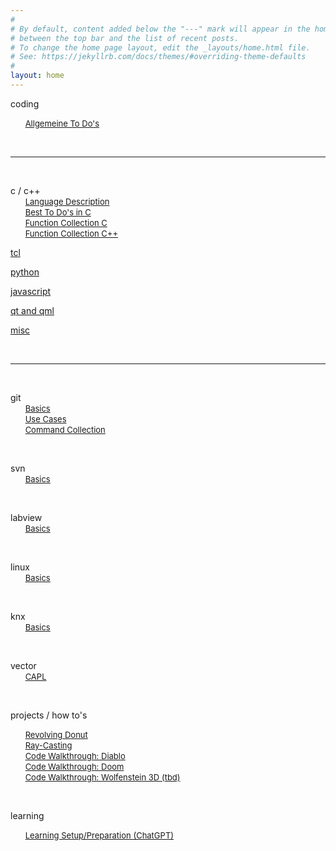 ```yaml
---
#
# By default, content added below the "---" mark will appear in the home page
# between the top bar and the list of recent posts.
# To change the home page layout, edit the _layouts/home.html file.
# See: https://jekyllrb.com/docs/themes/#overriding-theme-defaults
#
layout: home
---
```


coding  

&nbsp;&nbsp;&nbsp;&nbsp;&nbsp; [<font size="-1">Allgemeine To Do's</font>](./articles/generics.html)  

&nbsp;

***  

&nbsp;

c / c++  
&nbsp;&nbsp;&nbsp;&nbsp;&nbsp; [<font size="-1">Language Description</font>](./articles/c_cpp.html)  
&nbsp;&nbsp;&nbsp;&nbsp;&nbsp; [<font size="-1">Best To Do's in C</font>](./articles/c_bestToDo.html)  
&nbsp;&nbsp;&nbsp;&nbsp;&nbsp; [<font size="-1">Function Collection C</font>](./articles/c_funcCollect.html)  
&nbsp;&nbsp;&nbsp;&nbsp;&nbsp; [<font size="-1">Function Collection C++</font>](./articles/cpp_funcCollect.html)  

[tcl](./articles/tcl.html)

[python](./articles/python.html)

[javascript](./articles/js.html)

[qt and qml](./articles/qt_qml.html)  

[misc](./articles/misc.html)  

&nbsp;

***  

&nbsp;

git  
&nbsp;&nbsp;&nbsp;&nbsp;&nbsp; [<font size="-1">Basics</font>](./articles/git_basics.html)  
&nbsp;&nbsp;&nbsp;&nbsp;&nbsp; [<font size="-1">Use Cases</font>](./articles/git_uc.html)  
&nbsp;&nbsp;&nbsp;&nbsp;&nbsp; [<font size="-1">Command Collection</font>](./articles/git_comm.html)  

&nbsp;

svn  
&nbsp;&nbsp;&nbsp;&nbsp;&nbsp; [<font size="-1">Basics</font>](./articles/svn_basics.html)  

&nbsp;

labview  
&nbsp;&nbsp;&nbsp;&nbsp;&nbsp; [<font size="-1">Basics</font>](./articles/lv_basics.html)  

&nbsp;

linux  
&nbsp;&nbsp;&nbsp;&nbsp;&nbsp; [<font size="-1">Basics</font>](./articles/linux.html)  

&nbsp;

knx  
&nbsp;&nbsp;&nbsp;&nbsp;&nbsp; [<font size="-1">Basics</font>](./articles/knx_basics.html)  

&nbsp;

vector  
&nbsp;&nbsp;&nbsp;&nbsp;&nbsp; [<font size="-1">CAPL</font>](./articles/vectorCAPL.html)  

&nbsp;

projects / how to's  

&nbsp;&nbsp;&nbsp;&nbsp;&nbsp; [<font size="-1">Revolving Donut</font>](./articles/projects/donut.html)  
&nbsp;&nbsp;&nbsp;&nbsp;&nbsp; [<font size="-1">Ray-Casting</font>](./articles/projects/raycasting.html)  
&nbsp;&nbsp;&nbsp;&nbsp;&nbsp; [<font size="-1">Code Walkthrough: Diablo</font>](./articles/projects/code_walkthrough_diablo.html)  
&nbsp;&nbsp;&nbsp;&nbsp;&nbsp; [<font size="-1">Code Walkthrough: Doom</font>](./articles/projects/code_walkthrough_doom.html)  
&nbsp;&nbsp;&nbsp;&nbsp;&nbsp; [<font size="-1">Code Walkthrough: Wolfenstein 3D (tbd)</font>](./articles/projects/code_walkthrough_wolf3D.html)  

&nbsp;

learning  

&nbsp;&nbsp;&nbsp;&nbsp;&nbsp; [<font size="-1">Learning Setup/Preparation (ChatGPT)</font>](./articles/learning.html#l1-1)  
